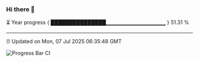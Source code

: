 ### Hi there 👋

⏳ Year progress { ███████████████▁▁▁▁▁▁▁▁▁▁▁▁▁▁▁ } 51.31 %

---

⏰ Updated on Mon, 07 Jul 2025 06:35:48 GMT

![Progress Bar CI](https://github.com/liununu/liununu/workflows/Progress%20Bar%20CI/badge.svg)

